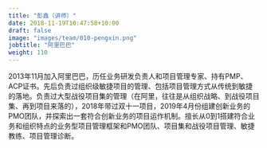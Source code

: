 ```yaml
---
title: "彭鑫（讲师）"
date: 2018-11-19T10:47:58+10:00
draft: false
image: "images/team/010-pengxin.png"
jobtitle: "阿里巴巴"
weight: 110
---
```


2013年11月加入阿里巴巴，历任业务研发负责人和项目管理专家、持有PMP、ACP证书。先后负责过组织级敏捷项目的管理、包括项目管理方式从传统到敏捷的落地。负责过大型战役项目集的管理（在阿里，往往是从组织战略、到战役项目集、再到项目来落的），2018年带过双十一项目，2019年4月份组建创新业务的PMO团队，并探索出一套符合创新业务的项目运作机制。擅长从0到1搭建符合业务和组织特点的业务型项目管理框架和PMO团队、项目集和战役项目管理、敏捷教练、项目管理诊断。
